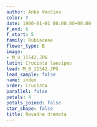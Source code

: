 ```yaml
---
author: Anka Vončina
color: Y
date: 1900-01-01 00:00:00+00:00
f_end: 6
f_start: 5
family: Rubiaceae
flower_type: B
image:
- M_0_11542.JPG
latin: Cruciata laevipes
lead: M_0_11542.JPG
lead_sample: false
name: index
order: Cruciata
parallel: false
petals: 4
petals_joined: false
star_shape: false
title: Navadna dremota
---
```


